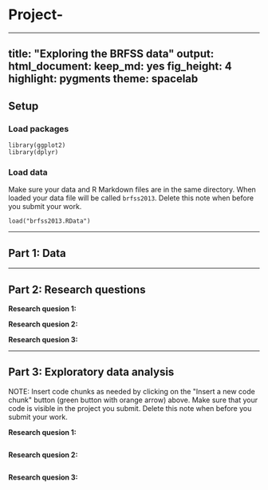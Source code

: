 # Project-
---
title: "Exploring the BRFSS data"
output: 
  html_document:
    keep_md: yes
    fig_height: 4
    highlight: pygments
    theme: spacelab
---

## Setup

### Load packages

```{r load-packages, message = FALSE}
library(ggplot2)
library(dplyr)
```

### Load data

Make sure your data and R Markdown files are in the same directory. When loaded
your data file will be called `brfss2013`. Delete this note when before you submit 
your work. 

```{r load-data}
load("brfss2013.RData")
```



* * *

## Part 1: Data


* * *

## Part 2: Research questions

**Research quesion 1:**

**Research quesion 2:**

**Research quesion 3:**


* * *

## Part 3: Exploratory data analysis

NOTE: Insert code chunks as needed by clicking on the "Insert a new code chunk" 
button (green button with orange arrow) above. Make sure that your code is visible
in the project you submit. Delete this note when before you submit your work.

**Research quesion 1:**

```{r}

```



**Research quesion 2:**

```{r}

```



**Research quesion 3:**

```{r}

```
